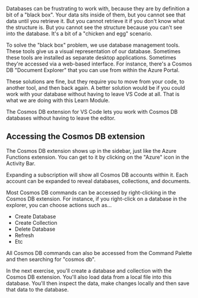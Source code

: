 Databases can be frustrating to work with, because they are by definition a bit of a "black box". Your data sits inside of them, but you cannot see that data until you retrieve it. But you cannot retrieve it if you don't know what the structure is. But you cannot see the structure because you can't see into the database. It's a bit of a "chicken and egg" scenario.

To solve the "black box" problem, we use database management tools. These tools give us a visual representation of our database. Sometimes these tools are installed as separate desktop applications. Sometimes they're accessed via a web-based interface. For instance, there's a Cosmos DB "Document Explorer" that you can use from within the Azure Portal.

These solutions are fine, but they require you to move from your code, to another tool, and then back again. A better solution would be if you could work with your database without having to leave VS Code at all. That is what we are doing with this Learn Module.

The Cosmos DB extension for VS Code lets you work with Cosmos DB databases without having to leave the editor.

## Accessing the Cosmos DB extension

The Cosmos DB extension shows up in the sidebar, just like the Azure Functions extension. You can get to it by clicking on the "Azure" icon in the Activity Bar.

Expanding a subscription will show all Cosmos DB accounts within it. Each account can be expanded to reveal databases, collections, and documents.

Most Cosmos DB commands can be accessed by right-clicking in the Cosmos DB extension. For instance, if you right-click on a database in the explorer, you can choose actions such as...

- Create Database
- Create Collection
- Delete Database
- Refresh
- Etc

All Cosmos DB commands can also be accessed from the Command Palette and then searching for "cosmos db".

In the next exercise, you'll create a database and collection with the Cosmos DB extension. You'll also load data from a local file into this database. You'll then inspect the data, make changes locally and then save that data to the database.
